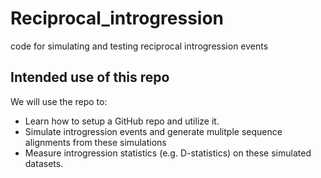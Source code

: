 # Reciprocal_introgression
code for simulating and testing reciprocal introgression events

## Intended use of this repo

We will use the repo to:
* Learn how to setup a GitHub repo and utilize it.
* Simulate introgression events and generate mulitple sequence alignments from these simulations
* Measure introgression statistics (e.g. D-statistics) on these simulated datasets.




